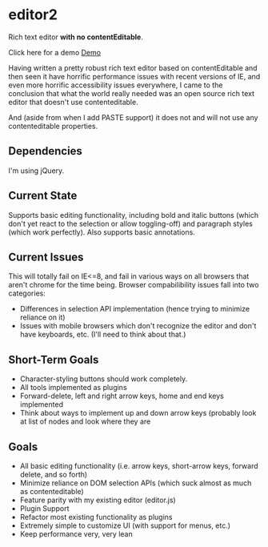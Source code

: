 # editor2

Rich text editor **with no contentEditable**.

Click here for a demo <a href="https://cdn.rawgit.com/tonioloewald/editor2/master/index.html">Demo</a>

Having written a pretty robust rich text editor based on contentEditable and then seen it have horrific performance
issues with recent versions of IE, and even more horrific accessibility issues everywhere, I came to the conclusion
that what the world really needed was an open source rich text editor that doesn't use contenteditable.

And (aside from when I add PASTE support) it does not and will not use any contenteditable properties.

## Dependencies

I'm using jQuery.

## Current State

Supports basic editing functionality, including bold and italic buttons (which don't yet react to the selection or allow
toggling-off) and paragraph styles (which work perfectly). Also supports basic annotations.

## Current Issues

This will totally fail on IE<=8, and fail in various ways on all browsers that aren't chrome for the time being. 
Browser compabilibility issues fall into two categories:

* Differences in selection API implementation (hence trying to minimize reliance on it)
* Issues with mobile browsers which don't recognize the editor and don't have keyboards, etc. (I'll need to think about that.)

## Short-Term Goals

* Character-styling buttons should work completely.
* All tools implemented as plugins
* Forward-delete, left and right arrow keys, home and end keys implemented
* Think about ways to implement up and down arrow keys (probably look at list of nodes and look where they are

## Goals

* All basic editing functionality (i.e. arrow keys, short-arrow keys, forward delete, and so forth)
* Minimize reliance on DOM selection APIs (which suck almost as much as contenteditable)
* Feature parity with my existing editor (editor.js)
* Plugin Support
* Refactor most existing functionality as plugins
* Extremely simple to customize UI (with support for menus, etc.)
* Keep performance very, very lean
